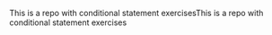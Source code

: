This is a repo with conditional statement exercisesThis is a repo with conditional statement exercises
